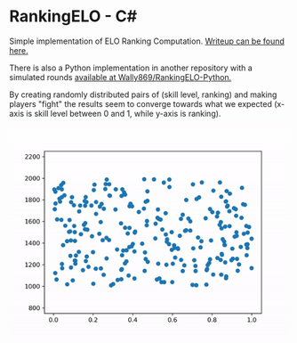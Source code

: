 # RankingELO - C#

Simple implementation of ELO Ranking Computation. [Writeup can be found here.](https://t.co/wt9T8Cds3u?amp=1)  


There is also a Python implementation in another repository with a simulated rounds [available at Wally869/RankingELO-Python.](https://github.com/Wally869/RankingELO-Python)  

By creating randomly distributed pairs of (skill level, ranking) and making players "fight" the results seem to converge towards what we expected (x-axis is skill level between 0 and 1, while y-axis is ranking).  

![Simulating Evolution of ELO Rankings](media/sim.gif)  

